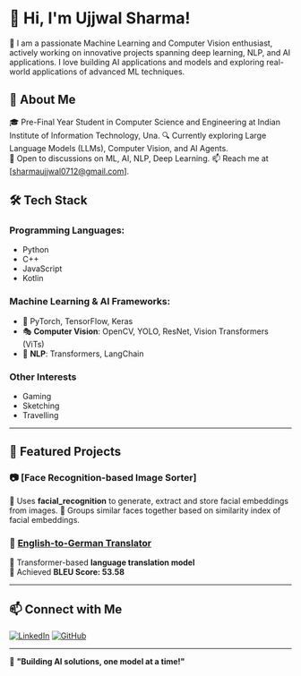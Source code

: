 # 👋 Hi, I'm Ujjwal Sharma!  

🎯 I am a passionate Machine Learning and Computer Vision enthusiast, actively working on innovative projects spanning deep learning, NLP, and AI applications. I love building AI applications and models and exploring real-world applications of advanced ML techniques.

## 🚀 About Me  
🎓 Pre-Final Year Student in Computer Science and Engineering at Indian Institute of Information Technology, Una.
🔍 Currently exploring Large Language Models (LLMs), Computer Vision, and AI Agents.  
💬 Open to discussions on ML, AI, NLP, Deep Learning.
📫 Reach me at [sharmaujjwal0712@gmail.com].

## 🛠️ Tech Stack  
### **Programming Languages:**
- Python
- C++
- JavaScript
- Kotlin
  
### **Machine Learning & AI Frameworks:** 
- 🤖 PyTorch, TensorFlow, Keras  
- 🎭 **Computer Vision**: OpenCV, YOLO, ResNet, Vision Transformers (ViTs)  
- 🧠 **NLP**: Transformers, LangChain

### **Other Interests**  
- Gaming
- Sketching
- Travelling
  
---

## 📌 Featured Projects  

### 📷 **[Face Recognition-based Image Sorter]**  
🔹 Uses **facial_recognition** to generate, extract and store facial embeddings from images.
🔹 Groups similar faces together based on similarity index of facial embeddings.

### 📝 **[English-to-German Translator](https://github.com/yourrepo)**  
🔹 Transformer-based **language translation model**  
🔹 Achieved **BLEU Score: 53.58**  

---
## 📫 Connect with Me  
[![LinkedIn](https://img.shields.io/badge/LinkedIn-0077B5?style=flat-square&logo=linkedin&logoColor=white)](https://www.linkedin.com/in/ujjwalsharma07/)   [![GitHub](https://img.shields.io/badge/GitHub-100000?style=flat-square&logo=github&logoColor=white)](https://github.com/Ujjwal0712)   

---

🚀 **"Building AI solutions, one model at a time!"**  


<!--
**Ujjwal0712/Ujjwal0712** is a ✨ _special_ ✨ repository because its `README.md` (this file) appears on your GitHub profile.

Here are some ideas to get you started:

- 🔭 I’m currently working on ...
- 🌱 I’m currently learning ...
- 👯 I’m looking to collaborate on ...
- 🤔 I’m looking for help with ...
- 💬 Ask me about ...
- 📫 How to reach me: ...
- 😄 Pronouns: ...
- ⚡ Fun fact: ...
-->
